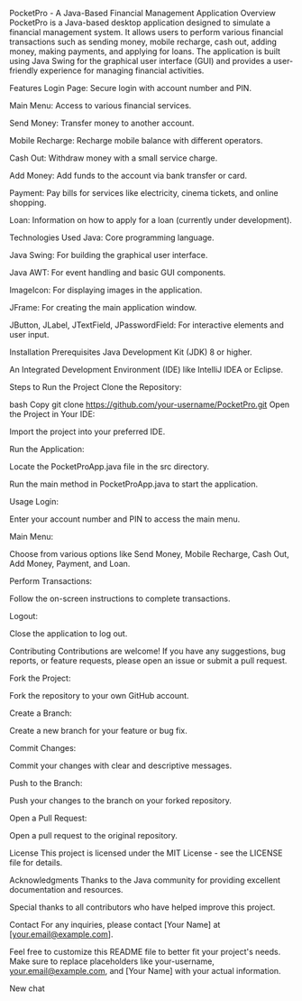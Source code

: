 PocketPro - A Java-Based Financial Management Application
Overview
PocketPro is a Java-based desktop application designed to simulate a financial management system. 
It allows users to perform various financial transactions such as sending money, mobile recharge, cash out, adding money, making payments, and applying for loans. 
The application is built using Java Swing for the graphical user interface (GUI) and provides a user-friendly experience for managing financial activities.

Features
Login Page: Secure login with account number and PIN.

Main Menu: Access to various financial services.

Send Money: Transfer money to another account.

Mobile Recharge: Recharge mobile balance with different operators.

Cash Out: Withdraw money with a small service charge.

Add Money: Add funds to the account via bank transfer or card.

Payment: Pay bills for services like electricity, cinema tickets, and online shopping.

Loan: Information on how to apply for a loan (currently under development).

Technologies Used
Java: Core programming language.

Java Swing: For building the graphical user interface.

Java AWT: For event handling and basic GUI components.

ImageIcon: For displaying images in the application.

JFrame: For creating the main application window.

JButton, JLabel, JTextField, JPasswordField: For interactive elements and user input.

Installation
Prerequisites
Java Development Kit (JDK) 8 or higher.

An Integrated Development Environment (IDE) like IntelliJ IDEA or Eclipse.

Steps to Run the Project
Clone the Repository:

bash
Copy
git clone https://github.com/your-username/PocketPro.git
Open the Project in Your IDE:

Import the project into your preferred IDE.

Run the Application:

Locate the PocketProApp.java file in the src directory.

Run the main method in PocketProApp.java to start the application.

Usage
Login:

Enter your account number and PIN to access the main menu.

Main Menu:

Choose from various options like Send Money, Mobile Recharge, Cash Out, Add Money, Payment, and Loan.

Perform Transactions:

Follow the on-screen instructions to complete transactions.

Logout:

Close the application to log out.

Contributing
Contributions are welcome! If you have any suggestions, bug reports, or feature requests, please open an issue or submit a pull request.

Fork the Project:

Fork the repository to your own GitHub account.

Create a Branch:

Create a new branch for your feature or bug fix.

Commit Changes:

Commit your changes with clear and descriptive messages.

Push to the Branch:

Push your changes to the branch on your forked repository.

Open a Pull Request:

Open a pull request to the original repository.

License
This project is licensed under the MIT License - see the LICENSE file for details.

Acknowledgments
Thanks to the Java community for providing excellent documentation and resources.

Special thanks to all contributors who have helped improve this project.

Contact
For any inquiries, please contact [Your Name] at [your.email@example.com].

Feel free to customize this README file to better fit your project's needs. Make sure to replace placeholders like your-username, your.email@example.com, and [Your Name] with your actual information.

New chat
